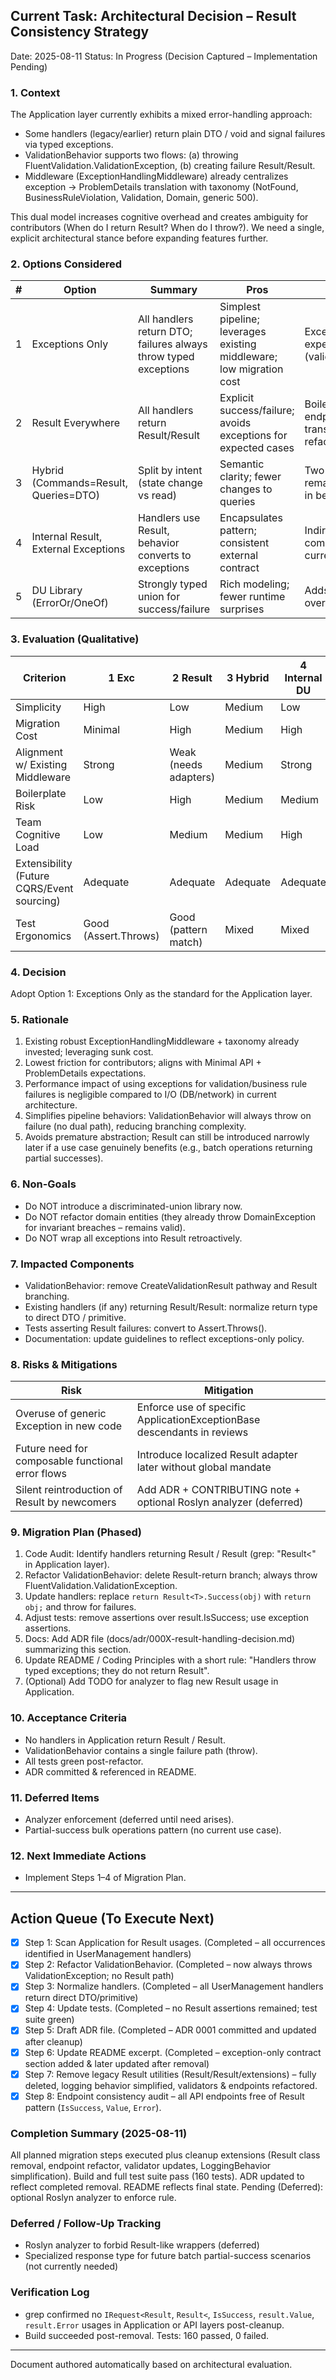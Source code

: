 ## Current Task: Architectural Decision – Result<T> Consistency Strategy

Date: 2025-08-11
Status: In Progress (Decision Captured – Implementation Pending)

### 1. Context

The Application layer currently exhibits a mixed error-handling approach:
- Some handlers (legacy/earlier) return plain DTO / void and signal failures via typed exceptions.
- ValidationBehavior supports two flows: (a) throwing FluentValidation.ValidationException, (b) creating failure Result/Result<T>.
- Middleware (ExceptionHandlingMiddleware) already centralizes exception → ProblemDetails translation with taxonomy (NotFound, BusinessRuleViolation, Validation, Domain, generic 500).

This dual model increases cognitive overhead and creates ambiguity for contributors (When do I return Result? When do I throw?). We need a single, explicit architectural stance before expanding features further.

### 2. Options Considered

| # | Option | Summary | Pros | Cons | Effort |
|---|--------|---------|------|------|--------|
| 1 | Exceptions Only | All handlers return DTO; failures always throw typed exceptions | Simplest pipeline; leverages existing middleware; low migration cost | Exceptions for expected failures (validation/business) | Low |
| 2 | Result Everywhere | All handlers return Result/Result<T> | Explicit success/failure; avoids exceptions for expected cases | Boilerplate in endpoints; need translation to HTTP; refactor all handlers | High |
| 3 | Hybrid (Commands=Result, Queries=DTO) | Split by intent (state change vs read) | Semantic clarity; fewer changes to queries | Two mental models remain; complexity in behaviors | Medium |
| 4 | Internal Result, External Exceptions | Handlers use Result, behavior converts to exceptions | Encapsulates pattern; consistent external contract | Indirection; added complexity without current need | High |
| 5 | DU Library (ErrorOr/OneOf) | Strongly typed union for success/failure | Rich modeling; fewer runtime surprises | Adds dependency; overkill now | High |

### 3. Evaluation (Qualitative)

| Criterion | 1 Exc | 2 Result | 3 Hybrid | 4 Internal DU | 5 External DU |
|-----------|-------|----------|----------|---------------|---------------|
| Simplicity | High | Low | Medium | Low | Low |
| Migration Cost | Minimal | High | Medium | High | High |
| Alignment w/ Existing Middleware | Strong | Weak (needs adapters) | Medium | Strong | Medium |
| Boilerplate Risk | Low | High | Medium | Medium | Medium |
| Team Cognitive Load | Low | Medium | Medium | High | High |
| Extensibility (Future CQRS/Event sourcing) | Adequate | Adequate | Adequate | Adequate | Adequate |
| Test Ergonomics | Good (Assert.Throws) | Good (pattern match) | Mixed | Mixed | Mixed |

### 4. Decision

Adopt Option 1: Exceptions Only as the standard for the Application layer.

### 5. Rationale
1. Existing robust ExceptionHandlingMiddleware + taxonomy already invested; leveraging sunk cost.
2. Lowest friction for contributors; aligns with Minimal API + ProblemDetails expectations.
3. Performance impact of using exceptions for validation/business rule failures is negligible compared to I/O (DB/network) in current architecture.
4. Simplifies pipeline behaviors: ValidationBehavior will always throw on failure (no dual path), reducing branching complexity.
5. Avoids premature abstraction; Result<T> can still be introduced narrowly later if a use case genuinely benefits (e.g., batch operations returning partial successes).

### 6. Non-Goals
- Do NOT introduce a discriminated-union library now.
- Do NOT refactor domain entities (they already throw DomainException for invariant breaches – remains valid).
- Do NOT wrap all exceptions into Result retroactively.

### 7. Impacted Components
- ValidationBehavior: remove CreateValidationResult pathway and Result branching.
- Existing handlers (if any) returning Result/Result<T>: normalize return type to direct DTO / primitive.
- Tests asserting Result failures: convert to Assert.Throws<SpecificException>().
- Documentation: update guidelines to reflect exceptions-only policy.

### 8. Risks & Mitigations
| Risk | Mitigation |
|------|------------|
| Overuse of generic Exception in new code | Enforce use of specific ApplicationExceptionBase descendants in reviews |
| Future need for composable functional error flows | Introduce localized Result adapter later without global mandate |
| Silent reintroduction of Result by newcomers | Add ADR + CONTRIBUTING note + optional Roslyn analyzer (deferred) |

### 9. Migration Plan (Phased)
1. Code Audit: Identify handlers returning Result / Result<T> (grep: "Result<" in Application layer).
2. Refactor ValidationBehavior: delete Result-return branch; always throw FluentValidation.ValidationException.
3. Update handlers: replace `return Result<T>.Success(obj)` with `return obj;` and throw for failures.
4. Adjust tests: remove assertions over result.IsSuccess; use exception assertions.
5. Docs: Add ADR file (docs/adr/000X-result-handling-decision.md) summarizing this section.
6. Update README / Coding Principles with a short rule: "Handlers throw typed exceptions; they do not return Result<T>".
7. (Optional) Add TODO for analyzer to flag new Result usage in Application.

### 10. Acceptance Criteria
- No handlers in Application return Result / Result<T>.
- ValidationBehavior contains a single failure path (throw).
- All tests green post-refactor.
- ADR committed & referenced in README.

### 11. Deferred Items
- Analyzer enforcement (deferred until need arises).
- Partial-success bulk operations pattern (no current use case).

### 12. Next Immediate Actions
- Implement Steps 1–4 of Migration Plan.

---
## Action Queue (To Execute Next)
- [x] Step 1: Scan Application for Result usages. (Completed – all occurrences identified in UserManagement handlers)
- [x] Step 2: Refactor ValidationBehavior. (Completed – now always throws ValidationException; no Result path)
- [x] Step 3: Normalize handlers. (Completed – all UserManagement handlers return direct DTO/primitive)
- [x] Step 4: Update tests. (Completed – no Result assertions remained; test suite green)
- [x] Step 5: Draft ADR file. (Completed – ADR 0001 committed and updated after cleanup)
- [x] Step 6: Update README excerpt. (Completed – exception-only contract section added & later updated after removal)
- [x] Step 7: Remove legacy Result utilities (Result/Result<T>/extensions) – fully deleted, logging behavior simplified, validators & endpoints refactored.
- [x] Step 8: Endpoint consistency audit – all API endpoints free of Result pattern (`IsSuccess`, `Value`, `Error`).

### Completion Summary (2025-08-11)
All planned migration steps executed plus cleanup extensions (Result class removal, endpoint refactor, validator updates, LoggingBehavior simplification). Build and full test suite pass (160 tests). ADR updated to reflect completed removal. README reflects final state. Pending (Deferred): optional Roslyn analyzer to enforce rule.

### Deferred / Follow-Up Tracking
- Roslyn analyzer to forbid Result-like wrappers (deferred)
- Specialized response type for future batch partial-success scenarios (not currently needed)

### Verification Log
- grep confirmed no `IRequest<Result`, `Result<`, `IsSuccess`, `result.Value`, `result.Error` usages in Application or API layers post-cleanup.
- Build succeeded post-removal. Tests: 160 passed, 0 failed.


---
Document authored automatically based on architectural evaluation.

